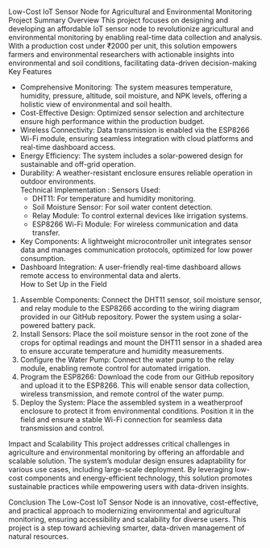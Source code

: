 Low-Cost IoT Sensor Node for Agricultural and Environmental Monitoring
Project Summary Overview
This project focuses on designing and developing an affordable IoT sensor node to revolutionize agricultural and environmental monitoring by enabling real-time data collection and analysis. With a production cost under ₹2000 per unit, this solution empowers farmers and environmental researchers with actionable insights into environmental and soil conditions, facilitating data-driven decision-making
Key Features
- Comprehensive Monitoring: The system measures temperature, humidity, pressure, altitude, soil moisture, and NPK levels, offering a holistic view of environmental and soil health.  
- Cost-Effective Design: Optimized sensor selection and architecture ensure high performance within the production budget.  
- Wireless Connectivity: Data transmission is enabled via the ESP8266 Wi-Fi module, ensuring seamless integration with cloud platforms and real-time dashboard access.  
- Energy Efficiency: The system includes a solar-powered design for sustainable and off-grid operation.  
- Durability: A weather-resistant enclosure ensures reliable operation in outdoor environments.  
Technical Implementation :
Sensors Used:  
  - DHT11: For temperature and humidity monitoring.  
  - Soil Moisture Sensor: For soil water content detection.  
  - Relay Module: To control external devices like irrigation systems.  
  - ESP8266 Wi-Fi Module: For wireless communication and data transfer.  
- Key Components: A lightweight microcontroller unit integrates sensor data and manages communication protocols, optimized for low power consumption.  
- Dashboard Integration: A user-friendly real-time dashboard allows remote access to environmental data and alerts.  
How to Set Up in the Field
1. Assemble Components: Connect the DHT11 sensor, soil moisture sensor, and relay module to the ESP8266 according to the wiring diagram provided in our GitHub repository. Power the system using a solar-powered battery pack.
2. Install Sensors: Place the soil moisture sensor in the root zone of the crops for optimal readings and mount the DHT11 sensor in a shaded area to ensure accurate temperature and humidity measurements.
3. Configure the Water Pump: Connect the water pump to the relay module, enabling remote control for automated irrigation.
4. Program the ESP8266: Download the code from our GitHub repository and upload it to the ESP8266. This will enable sensor data collection, wireless transmission, and remote control of the water pump.
5. Deploy the System: Place the assembled system in a weatherproof enclosure to protect it from environmental conditions. Position it in the field and ensure a stable Wi-Fi connection for seamless data transmission and control.

Impact and Scalability 
This project addresses critical challenges in agriculture and environmental monitoring by offering an affordable and scalable solution. The system’s modular design ensures adaptability for various use cases, including large-scale deployment. By leveraging low-cost components and energy-efficient technology, this solution promotes sustainable practices while empowering users with data-driven insights.

Conclusion
The Low-Cost IoT Sensor Node is an innovative, cost-effective, and practical approach to modernizing environmental and agricultural monitoring, ensuring accessibility and scalability for diverse users. This project is a step toward achieving smarter, data-driven management of natural resources.
